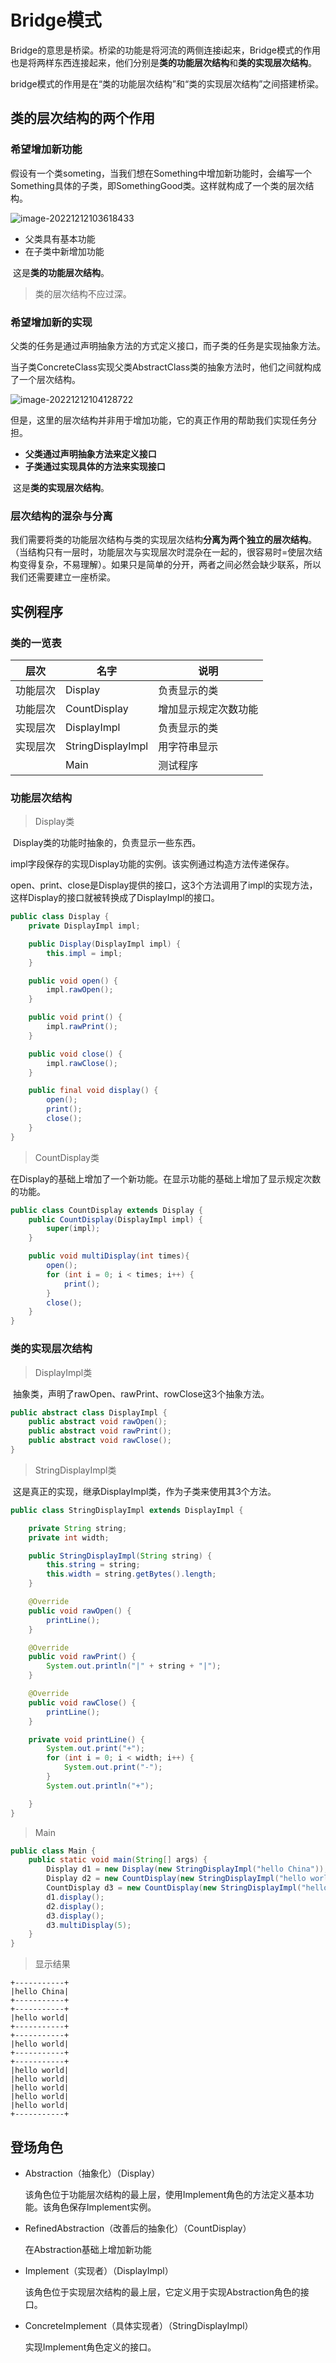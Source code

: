 # Bridge模式

​		Bridge的意思是桥梁。桥梁的功能是将河流的两侧连接i起来，Bridge模式的作用也是将两样东西连接起来，他们分别是**类的功能层次结构**和**类的实现层次结构**。

​		bridge模式的作用是在“类的功能层次结构”和“类的实现层次结构”之间搭建桥梁。

## 类的层次结构的两个作用

### 希望增加新功能

​		假设有一个类someting，当我们想在Something中增加新功能时，会编写一个Something具体的子类，即SomethingGood类。这样就构成了一个类的层次结构。

![image-20221212103618433](D:/notes/3150/image-20221212103618433.png)

- 父类具有基本功能
- 在子类中新增加功能

​		这是**类的功能层次结构**。

> 类的层次结构不应过深。

### 希望增加新的实现

​		父类的任务是通过声明抽象方法的方式定义接口，而子类的任务是实现抽象方法。

​		当子类ConcreteClass实现父类AbstractClass类的抽象方法时，他们之间就构成了一个层次结构。

![image-20221212104128722](D:/notes/3150/image-20221212104128722.png)

​		但是，这里的层次结构并非用于增加功能，它的真正作用的帮助我们实现任务分担。

- **父类通过声明抽象方法来定义接口**
- **子类通过实现具体的方法来实现接口**



​		这是**类的实现层次结构**。

### 层次结构的混杂与分离

​		我们需要将类的功能层次结构与类的实现层次结构**分离为两个独立的层次结构**。（当结构只有一层时，功能层次与实现层次时混杂在一起的，很容易时=使层次结构变得复杂，不易理解）。如果只是简单的分开，两者之间必然会缺少联系，所以我们还需要建立一座桥梁。

## 实例程序

### 类的一览表

| 层次     | 名字              | 说明                 |
| -------- | ----------------- | -------------------- |
| 功能层次 | Display           | 负责显示的类         |
| 功能层次 | CountDisplay      | 增加显示规定次数功能 |
| 实现层次 | DisplayImpl       | 负责显示的类         |
| 实现层次 | StringDisplayImpl | 用字符串显示         |
|          | Main              | 测试程序             |

### 功能层次结构

> Display类

​		Display类的功能时抽象的，负责显示一些东西。

​		impl字段保存的实现Display功能的实例。该实例通过构造方法传递保存。

​		open、print、close是Display提供的接口，这3个方法调用了impl的实现方法，这样Display的接口就被转换成了DisplayImpl的接口。

```java
public class Display {
    private DisplayImpl impl;

    public Display(DisplayImpl impl) {
        this.impl = impl;
    }

    public void open() {
        impl.rawOpen();
    }

    public void print() {
        impl.rawPrint();
    }

    public void close() {
        impl.rawClose();
    }

    public final void display() {
        open();
        print();
        close();
    }
}
```

> CountDisplay类

​		在Display的基础上增加了一个新功能。在显示功能的基础上增加了显示规定次数的功能。

```java
public class CountDisplay extends Display {
    public CountDisplay(DisplayImpl impl) {
        super(impl);
    }

    public void multiDisplay(int times){
        open();
        for (int i = 0; i < times; i++) {
            print();
        }
        close();
    }
}
```

### 类的实现层次结构

> DisplayImpl类

​		抽象类，声明了rawOpen、rawPrint、rowClose这3个抽象方法。

```java
public abstract class DisplayImpl {
    public abstract void rawOpen();
    public abstract void rawPrint();
    public abstract void rawClose();
}
```

> StringDisplayImpl类

​		这是真正的实现，继承DisplayImpl类，作为子类来使用其3个方法。

```java
public class StringDisplayImpl extends DisplayImpl {

    private String string;
    private int width;

    public StringDisplayImpl(String string) {
        this.string = string;
        this.width = string.getBytes().length;
    }

    @Override
    public void rawOpen() {
        printLine();
    }

    @Override
    public void rawPrint() {
        System.out.println("|" + string + "|");
    }

    @Override
    public void rawClose() {
        printLine();
    }

    private void printLine() {
        System.out.print("+");
        for (int i = 0; i < width; i++) {
            System.out.print("-");
        }
        System.out.println("+");

    }
}
```

> Main

```java
public class Main {
    public static void main(String[] args) {
        Display d1 = new Display(new StringDisplayImpl("hello China"));
        Display d2 = new CountDisplay(new StringDisplayImpl("hello world"));
        CountDisplay d3 = new CountDisplay(new StringDisplayImpl("hello world"));
        d1.display();
        d2.display();
        d3.display();
        d3.multiDisplay(5);
    }
}
```

> 显示结果

```
+-----------+
|hello China|
+-----------+
+-----------+
|hello world|
+-----------+
+-----------+
|hello world|
+-----------+
+-----------+
|hello world|
|hello world|
|hello world|
|hello world|
|hello world|
+-----------+
```

## 登场角色

- Abstraction（抽象化）（Display）

  该角色位于功能层次结构的最上层，使用Implement角色的方法定义基本功能。该角色保存Implement实例。

- RefinedAbstraction（改善后的抽象化）（CountDisplay）

  在Abstraction基础上增加新功能

- Implement（实现者）（DisplayImpl）

  该角色位于实现层次结构的最上层，它定义用于实现Abstraction角色的接口。

- ConcreteImplement（具体实现者）（StringDisplayImpl）

  实现Implement角色定义的接口。